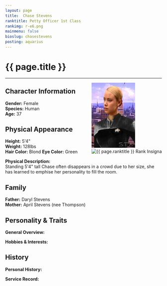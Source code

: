 ```yaml
---
layout: page
title:  Chase Stevens
ranktitle: Petty Officer 1st Class
rankimg: r-e6.png
mainmenu: false
bioslug: chasestevens
posting: aquarius
---
```

# {{ page.title }}

---

<div style="float:right">
<img src="/characters/chasestevens.png" alt="Chase Stevens" width="140" class="img-fluid" /><br />
<img src="//img.sigma-division.com/ranks/{{ page.rankimg }}" width="140" class="img-fluid" alt="{{ page.ranktitle }} Rank Insigna" />  
</div>

## Character Information
**Gender:** Female  
**Species:** Human  
**Age:** 37

## Physical Appearance
**Height:** 5'4"  
**Weight:** 128lbs  
**Hair Color:** Blond
**Eye Color:** Green

**Physical Description:**  
Standing 5'4" tall Chase often disappears in a crowd due to her size, she has learned to emphise her personality to fill the room.
## Family
**Father:** Daryl Stevens  
**Mother:** April Stevens (nee Thompson)  
## Personality & Traits
**General Overview:**  

**Hobbies & Interests:**  

## History
**Personal History:**  

**Service Record:**  
